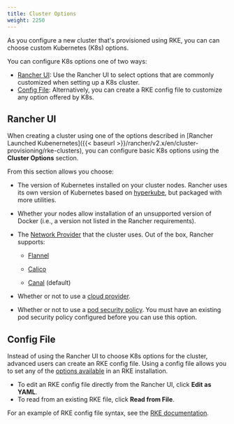 ```yaml
---
title: Cluster Options
weight: 2250
---
```


As you configure a new cluster that's provisioned using RKE, you can can choose custom Kubernetes (K8s) options.

You can configure K8s options one of two ways:

- [Rancher UI](#rancher-ui): Use the Rancher UI to select options that are commonly customized when setting up a K8s cluster.
- [Config File](#config-file): Alternatively, you can create a RKE config file to customize any option offered by K8s.

## Rancher UI

When creating a cluster using one of the options described in [Rancher Launched Kubenernetes]({{< baseurl >}}/rancher/v2.x/en/cluster-provisioning/rke-clusters), you can configure basic K8s options using the **Cluster Options** section.

From this section allows you choose:

- The version of Kubernetes installed on your cluster nodes. Rancher uses its own version of Kubernetes based on [hyperkube](https://hub.docker.com/r/kubernetesonarm/hyperkube/), but packaged with more utilities.

- Whether your nodes allow installation of an unsupported version of Docker (i.e., a version not listed in the Rancher requirements).

- The <a href='https://kubernetes.io/docs/concepts/cluster-administration/networking/' target='_blank'>Network Provider</a> that the cluster uses. Out of the box, Rancher supports:
    
    - <a href='https://github.com/coreos/flannel#flannel' target='_blank'>Flannel</a>
    
    - <a href='https://docs.projectcalico.org/v3.1/introduction/' target='_blank'>Calico</a>
    
    - <a href='https://github.com/projectcalico/canal' target='_blank'>Canal</a> (default)
    
- Whether or not to use a <a href='{{< baseurl >}}/rancher/v2.x/en/cluster-provisioning/rke-clusters/options/cloud-providers'>cloud provider</a>.

- Whether or not to use a <a href='{{< baseurl >}}/rancher/v2.x/en/admin-settings/pod-security-policies'>pod security policy</a>. You must have an existing pod security policy configured before you can use this option.

## Config File

Instead of using the Rancher UI to choose K8s options for the cluster, advanced users can create an RKE config file. Using a config file allows you to set any of the <a href='/rke/v0.1.x/en/config-options/' >options available</a> in an RKE installation.

- To edit an RKE config file directly from the Rancher UI, click **Edit as YAML**.
- To read from an existing RKE file, click **Read from File**.

For an example of RKE config file syntax, see the <a href='{{< baseurl >}}/rke/v0.1.x/en/example-yamls/'>RKE documentation</a>.  